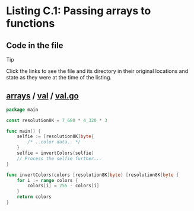 # Listing C.1: Passing arrays to functions

## Code in the file

> [!TIP]
> Click the links to see the file and its directory in their original locations and state as they were at the time of the listing.

## [arrays](https://github.com/inancgumus/gobyexample/blob/98dbb870ff300ae240d21bb27d3bc2fd5169d5a4/arrays) / [val](https://github.com/inancgumus/gobyexample/blob/98dbb870ff300ae240d21bb27d3bc2fd5169d5a4/arrays/val) / [val.go](https://github.com/inancgumus/gobyexample/blob/98dbb870ff300ae240d21bb27d3bc2fd5169d5a4/arrays/val/val.go)

```go
package main

const resolution8K = 7_680 * 4_320 * 3

func main() {
	selfie := [resolution8K]byte{
		/* ..color data.. */
	}
	selfie = invertColors(selfie)
	// Process the selfie further...
}

func invertColors(colors [resolution8K]byte) [resolution8K]byte {
	for i := range colors {
		colors[i] = 255 - colors[i]
	}
	return colors
}
```

